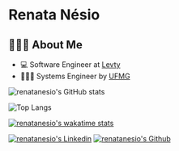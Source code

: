 # Renata Nésio

## 👩🏻‍💻 About Me

- 💻 Software Engineer at [Levty](https://levty.com/br)
- 👩🏻‍🎓 Systems Engineer by [UFMG](https://ufmg.br)



![renatanesio's GitHub stats](https://github-readme-stats.vercel.app/api?username=renatanesio&show_icons=true&theme=transparent)

![Top Langs](https://github-readme-stats.vercel.app/api/top-langs/?username=renatanesio&layout=compact&theme=transparent)

[![renatanesio's wakatime stats](https://github-readme-stats.vercel.app/api/wakatime?username=renatanesio&layout=compact&theme=tokyonight)](https://wakatime.com/@renatanesio)


[![renatanesio's Linkedin](https://img.shields.io/badge/LinkedIn-0077B5?style=for-the-badge&logo=linkedin&logoColor=white)](https://www.linkedin.com/in/renatanesio/)
[![renatanesio's Github](https://img.shields.io/badge/GitHub-100000?style=for-the-badge&logo=github&logoColor=white)](https://github.com/renatanesio)




	


<!--
**renatanesio/renatanesio** is a ✨ _special_ ✨ repository because its `README.md` (this file) appears on your GitHub profile.

Here are some ideas to get you started:

- 🔭 I’m currently working on ...
- 🌱 I’m currently learning ...
- 👯 I’m looking to collaborate on ...
- 🤔 I’m looking for help with ...
- 💬 Ask me about ...
- 📫 How to reach me: ...
- 😄 Pronouns: ...
- ⚡ Fun fact: ...
-->
